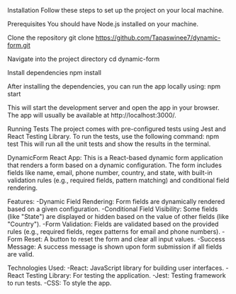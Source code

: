 Installation
Follow these steps to set up the project on your local machine.

Prerequisites
You should have Node.js installed on your machine.

Clone the repository
git clone https://github.com/Tapaswinee7/dynamic-form.git

Navigate into the project directory
cd dynamic-form

Install dependencies
npm install

After installing the dependencies, you can run the app locally using:
npm start

This will start the development server and open the app in your browser. The app will usually be available at http://localhost:3000/.

Running Tests
The project comes with pre-configured tests using Jest and React Testing Library. To run the tests, use the following command:
npm test
This will run all the unit tests and show the results in the terminal.

DynamicForm React App:
This is a React-based dynamic form application that renders a form based on a dynamic configuration. The form includes fields like name, email, phone number, country, and state, with built-in validation rules (e.g., required fields, pattern matching) and conditional field rendering.

Features:
-Dynamic Field Rendering: Form fields are dynamically rendered based on a given configuration.
-Conditional Field Visibility: Some fields (like "State") are displayed or hidden based on the value of other fields (like "Country").
-Form Validation: Fields are validated based on the provided rules (e.g., required fields, regex patterns for email and phone numbers).
-Form Reset: A button to reset the form and clear all input values.
-Success Message: A success message is shown upon form submission if all fields are valid.

Technologies Used:
-React: JavaScript library for building user interfaces.
-React Testing Library: For testing the application.
-Jest: Testing framework to run tests.
-CSS: To style the app.

